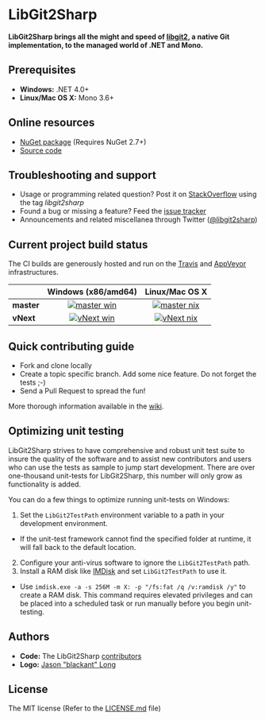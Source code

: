 # LibGit2Sharp

**LibGit2Sharp brings all the might and speed of [libgit2][libgit2], a native Git implementation, to the managed world of .NET and Mono.**

 [libgit2]: http://libgit2.github.com/

## Prerequisites

 - **Windows:** .NET 4.0+
 - **Linux/Mac OS X:** Mono 3.6+

## Online resources

 - [NuGet package][nuget] (Requires NuGet 2.7+)
 - [Source code][source]

 [nuget]: http://nuget.org/List/Packages/LibGit2Sharp
 [source]: https://github.com/libgit2/libgit2sharp/

## Troubleshooting and support

 - Usage or programming related question? Post it on [StackOverflow][so] using the tag *libgit2sharp*
 - Found a bug or missing a feature? Feed the [issue tracker][tracker]
 - Announcements and related miscellanea through Twitter ([@libgit2sharp][twitter])

 [so]: http://stackoverflow.com/questions/tagged/libgit2sharp
 [tracker]: https://github.com/libgit2/libgit2sharp/issues
 [twitter]: http://twitter.com/libgit2sharp

## Current project build status
The CI builds are generously hosted and run on the [Travis][travis] and [AppVeyor][appveyor] infrastructures.

|  | Windows (x86/amd64) | Linux/Mac OS X |
| :------ | :------: | :------: |
| **master** | [![master win][master-win-badge]][master-win] | [![master nix][master-nix-badge]][master-nix] |
| **vNext** | [![vNext win][vNext-win-badge]][vNext-win] | [![vNext nix][vNext-nix-badge]][vNext-nix] |


 [travis]: http://travis-ci.org/
 [appveyor]: http://appveyor.com/
 [master-win-badge]: https://ci.appveyor.com/api/projects/status/8qxcoqdo9kp7x2w9/branch/master?svg=true
 [master-win]: https://ci.appveyor.com/project/libgit2/libgit2sharp/branch/master
 [master-nix-badge]: https://travis-ci.org/libgit2/libgit2sharp.svg?branch=master
 [master-nix]: https://travis-ci.org/libgit2/libgit2sharp/branches
 [vNext-win-badge]: https://ci.appveyor.com/api/projects/status/8qxcoqdo9kp7x2w9/branch/vNext?svg=true
 [vNext-win]: https://ci.appveyor.com/project/libgit2/libgit2sharp/branch/vNext
 [vNext-nix-badge]: https://travis-ci.org/libgit2/libgit2sharp.svg?branch=vNext
 [vNext-nix]: https://travis-ci.org/libgit2/libgit2sharp/branches

## Quick contributing guide

 - Fork and clone locally
 - Create a topic specific branch. Add some nice feature. Do not forget the tests ;-)
 - Send a Pull Request to spread the fun!

More thorough information available in the [wiki][wiki].

 [wiki]: https://github.com/libgit2/libgit2sharp/wiki

## Optimizing unit testing
LibGit2Sharp strives to have comprehensive and robust unit test suite to insure the quality of the software and to assist new contributors and users who can use the tests as sample to jump start development. There are over one-thousand unit-tests for LibGit2Sharp, this number will only grow as functionality is added.

You can do a few things to optimize running unit-tests on Windows:

1. Set the `LibGit2TestPath` environment variable to a path in your development environment.
  * If the unit-test framework cannot find the specified folder at runtime, it will fall back to the default location.
2. Configure your anti-virus software to ignore the `LibGit2TestPath` path.
3. Install a RAM disk like [IMDisk](http://www.ltr-data.se/opencode.html/#ImDisk) and set `LibGit2TestPath` to use it.
  * Use `imdisk.exe -a -s 256M -m X: -p "/fs:fat /q /v:ramdisk /y"` to create a RAM disk. This command requires elevated privileges and can be placed into a scheduled task or run manually before you begin unit-testing.

## Authors

 - **Code:** The LibGit2Sharp [contributors][committers]
 - **Logo:** [Jason "blackant" Long][blackant]

 [committers]: https://github.com/libgit2/libgit2sharp/contributors
 [blackant]: https://github.com/jasonlong

## License

The MIT license (Refer to the [LICENSE.md][license] file)

 [license]: https://github.com/libgit2/libgit2sharp/blob/master/LICENSE.md
